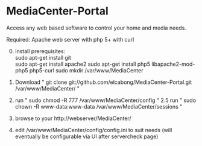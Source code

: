 MediaCenter-Portal
==================

Access any web based software to control your home and media needs.

Required:
  Apache web server with php 5+ with curl
  
0.  install prerequisites:   
sudo apt-get install git  
sudo apt-get install apache2
sudo apt-get install php5 libapache2-mod-php5 php5-curl
sudo mkdir /var/www/MediaCenter

  
1. Download "    git clone git://github.com/elcabong/MediaCenter-Portal.git /var/www/MediaCenter/    "
2. run "   sudo chmod -R 777 /var/www/MediaCenter/config   "
2.5 run "    sudo chown -R www-data:www-data /var/www/MediaCenter/sessions     "
3. browse to your http://webserver/MediaCenter/
4. edit /var/www/MediaCenter/config/config.ini to suit needs  (will eventually be configurable via UI after servercheck page)

